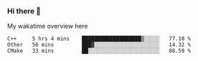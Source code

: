 ### Hi there 👋

<!--
**Jassy930/Jassy930** is a ✨ _special_ ✨ repository because its `README.md` (this file) appears on your GitHub profile.

Here are some ideas to get you started:

- 🔭 I’m currently working on ...
- 🌱 I’m currently learning ...
- 👯 I’m looking to collaborate on ...
- 🤔 I’m looking for help with ...
- 💬 Ask me about ...
- 📫 How to reach me: ...
- 😄 Pronouns: ...
- ⚡ Fun fact: ...
-->

My wakatime overview here
<!--START_SECTION:waka-->
```text
C++     5 hrs 4 mins    ███████████████████▒░░░░░   77.10 % 
Other   56 mins         ███▓░░░░░░░░░░░░░░░░░░░░░   14.32 % 
CMake   33 mins         ██░░░░░░░░░░░░░░░░░░░░░░░   08.59 % 
```
<!--END_SECTION:waka-->
